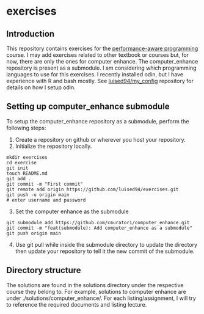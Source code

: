 
# exercises
## Introduction
This repository contains exercises for the [performance-aware programming](https://www.computerenhance.com/p/table-of-contents) course. I may add exercises related to other textbook or courses but, for now, there are only the ones for computer enhance.
The computer_enhance repository is present as a submodule.
I am considering which programming languages to use for this exercises. I recently installed odin, but I have experience with R and bash mostly. See [luised94/my_config](https://github.com/luised94/my_config) repository for details on how I setup odin.

## Setting up computer_enhance submodule
To setup the computer_enhance repository as a submodule, perform the following steps:
1) Create a repository on github or wherever you host your repository.
2) Initialize the repository locally.
```{bash}
mkdir exercises
cd exercise
git init
touch README.md
git add .
git commit -m "First commit"
git remote add origin https://github.com/luised94/exercises.git
git push -u origin main
# enter username and password
```

3) Set the computer enhance as the submodule
```{bash}
git submodule add https://github.com/cmuratori/computer_enhance.git
git commit -m "feat(submodule): Add computer_enhance as a submodule"
git push origin main
```

4) Use git pull while inside the submodule directory to update the directory then update your repository to tell it the new commit of the submodule.

## Directory structure
The solutions are found in the solutions directory under the respective course they belong to. For example, solutions to computer enhance are under ./solutions/computer_enhance/. For each listing/assignment, I will try to reference the required documents and listing lecture.
